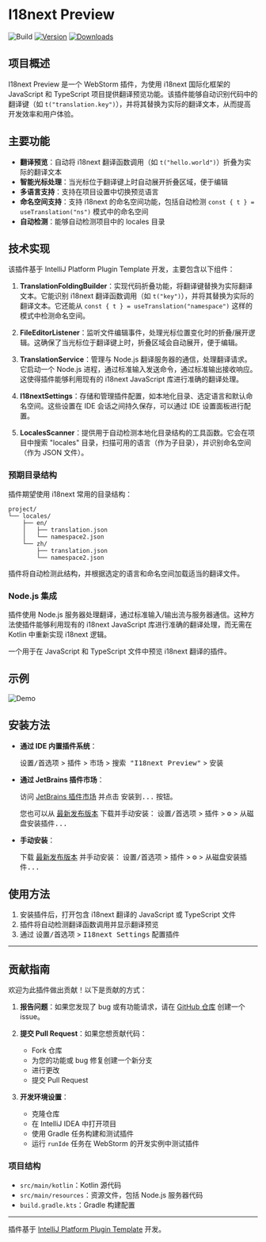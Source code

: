 # I18next Preview

![Build](https://github.com/zjcrender/webstorm-plugin-i18next/workflows/Build/badge.svg)
[![Version](https://img.shields.io/jetbrains/plugin/v/22407.svg)](https://plugins.jetbrains.com/plugin/22407)
[![Downloads](https://img.shields.io/jetbrains/plugin/d/22407.svg)](https://plugins.jetbrains.com/plugin/22407)

## 项目概述

I18next Preview 是一个 WebStorm 插件，为使用 i18next 国际化框架的 JavaScript 和 TypeScript 项目提供翻译预览功能。该插件能够自动识别代码中的翻译键（如 `t("translation.key")`），并将其替换为实际的翻译文本，从而提高开发效率和用户体验。

## 主要功能

- **翻译预览**：自动将 i18next 翻译函数调用（如 `t("hello.world")`）折叠为实际的翻译文本
- **智能光标处理**：当光标位于翻译键上时自动展开折叠区域，便于编辑
- **多语言支持**：支持在项目设置中切换预览语言
- **命名空间支持**：支持 i18next 的命名空间功能，包括自动检测 `const { t } = useTranslation("ns")` 模式中的命名空间
- **自动检测**：能够自动检测项目中的 locales 目录

## 技术实现

该插件基于 IntelliJ Platform Plugin Template 开发，主要包含以下组件：

1. **TranslationFoldingBuilder**：实现代码折叠功能，将翻译键替换为实际翻译文本。它能识别 i18next 翻译函数调用（如 `t("key")`），并将其替换为实际的翻译文本。它还能从 `const { t } = useTranslation("namespace")` 这样的模式中检测命名空间。

2. **FileEditorListener**：监听文件编辑事件，处理光标位置变化时的折叠/展开逻辑。这确保了当光标位于翻译键上时，折叠区域会自动展开，便于编辑。

3. **TranslationService**：管理与 Node.js 翻译服务器的通信，处理翻译请求。它启动一个 Node.js 进程，通过标准输入发送命令，通过标准输出接收响应。这使得插件能够利用现有的 i18next JavaScript 库进行准确的翻译处理。

4. **I18nextSettings**：存储和管理插件配置，如本地化目录、选定语言和默认命名空间。这些设置在 IDE 会话之间持久保存，可以通过 IDE 设置面板进行配置。

5. **LocalesScanner**：提供用于自动检测本地化目录结构的工具函数。它会在项目中搜索 "locales" 目录，扫描可用的语言（作为子目录），并识别命名空间（作为 JSON 文件）。

### 预期目录结构

插件期望使用 i18next 常用的目录结构：

```
project/
└── locales/
    ├── en/
    │   ├── translation.json
    │   └── namespace2.json
    └── zh/
        ├── translation.json
        └── namespace2.json
```

插件将自动检测此结构，并根据选定的语言和命名空间加载适当的翻译文件。

### Node.js 集成

插件使用 Node.js 服务器处理翻译，通过标准输入/输出流与服务器通信。这种方法使插件能够利用现有的 i18next JavaScript 库进行准确的翻译处理，而无需在 Kotlin 中重新实现 i18next 逻辑。

<!-- Plugin description -->
一个用于在 JavaScript 和 TypeScript 文件中预览 i18next 翻译的插件。
<!-- Plugin description end -->

## 示例
![Demo](./media/demo.gif)

## 安装方法

- **通过 IDE 内置插件系统**：

  <kbd>设置/首选项</kbd> > <kbd>插件</kbd> > <kbd>市场</kbd> > <kbd>搜索 "I18next Preview"</kbd> >
  <kbd>安装</kbd>

- **通过 JetBrains 插件市场**：

  访问 [JetBrains 插件市场](https://plugins.jetbrains.com/plugin/22407) 并点击 <kbd>安装到...</kbd> 按钮。

  您也可以从 [最新发布版本](https://plugins.jetbrains.com/plugin/22407/versions) 下载并手动安装：
  <kbd>设置/首选项</kbd> > <kbd>插件</kbd> > <kbd>⚙️</kbd> > <kbd>从磁盘安装插件...</kbd>

- **手动安装**：

  下载 [最新发布版本](https://github.com/zjcrender/webstorm-plugin-i18next/releases/latest) 并手动安装：
  <kbd>设置/首选项</kbd> > <kbd>插件</kbd> > <kbd>⚙️</kbd> > <kbd>从磁盘安装插件...</kbd>

## 使用方法

1. 安装插件后，打开包含 i18next 翻译的 JavaScript 或 TypeScript 文件
2. 插件将自动检测翻译函数调用并显示翻译预览
3. 通过 <kbd>设置/首选项</kbd> > <kbd>I18next Settings</kbd> 配置插件

---

## 贡献指南

欢迎为此插件做出贡献！以下是贡献的方式：

1. **报告问题**：如果您发现了 bug 或有功能请求，请在 [GitHub 仓库](https://github.com/zjcrender/webstorm-plugin-i18next/issues) 创建一个 issue。

2. **提交 Pull Request**：如果您想贡献代码：
   - Fork 仓库
   - 为您的功能或 bug 修复创建一个新分支
   - 进行更改
   - 提交 Pull Request

3. **开发环境设置**：
   - 克隆仓库
   - 在 IntelliJ IDEA 中打开项目
   - 使用 Gradle 任务构建和测试插件
   - 运行 `runIde` 任务在 WebStorm 的开发实例中测试插件

### 项目结构

- `src/main/kotlin`：Kotlin 源代码
- `src/main/resources`：资源文件，包括 Node.js 服务器代码
- `build.gradle.kts`：Gradle 构建配置

---
插件基于 [IntelliJ Platform Plugin Template](https://github.com/JetBrains/intellij-platform-plugin-template) 开发。
